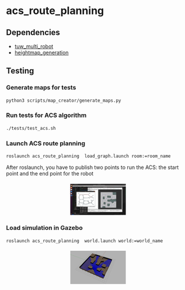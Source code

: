 # acs_route_planning

## Dependencies

- [tuw_multi_robot](http://wiki.ros.org/tuw_multi_robot)
- [heightmap_generation](https://github.com/blackcoffeerobotics/heightmap_generation)

## Testing

### Generate maps for tests

```bash
python3 scripts/map_creator/generate_maps.py 
```

### Run tests for ACS algorithm

```bash
./tests/test_acs.sh
```
### Launch ACS route planning

```bash
roslaunch acs_route_planning  load_graph.launch room:=room_name
```

After roslaunch, you have to publish two points to run the ACS: the start point and the end point for the robot

<h4 align="center">
  <img alt="" width="30%" height="auto" title="#world" src="./images/cave.png"/>
</h4>

### Load simulation in Gazebo

```bash
roslaunch acs_route_planning  world.launch world:=world_name
```
<h4 align="center">
  <img alt="" width="30%" height="auto" title="#world" src="./images/worl_cave.png"/>
</h4>



